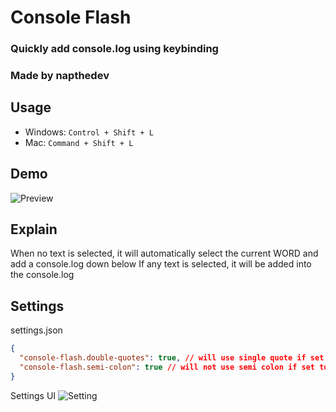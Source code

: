 # Console Flash

### Quickly add console.log using keybinding

### Made by napthedev

## Usage

- Windows: `Control + Shift + L`
- Mac: `Command + Shift + L`

## Demo

![Preview](https://res.cloudinary.com/naptest/image/upload/v1634908225/console-flash/console_lr53wn.gif)

## Explain

When no text is selected, it will automatically select the current WORD and add a console.log down below If any text is selected, it will be added into the console.log

## Settings

settings.json

```json
{
  "console-flash.double-quotes": true, // will use single quote if set to false
  "console-flash.semi-colon": true // will not use semi colon if set to false
}
```

Settings UI ![Setting](https://res.cloudinary.com/naptest/image/upload/v1636201457/console-flash/Untitled_qhtazp.png)
